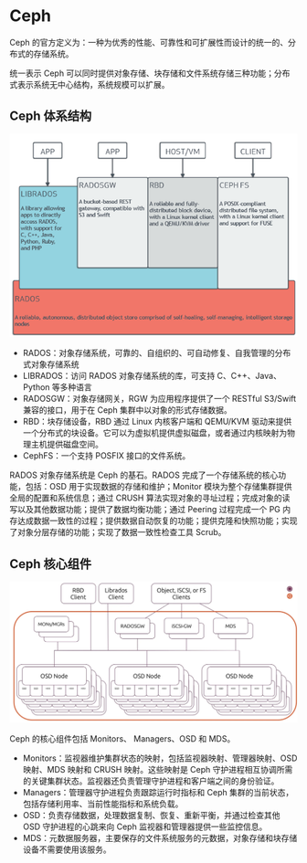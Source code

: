 # Ceph

Ceph 的官方定义为：一种为优秀的性能、可靠性和可扩展性而设计的统一的、分布式的存储系统。

统一表示 Ceph 可以同时提供对象存储、块存储和文件系统存储三种功能；分布式表示系统无中心结构，系统规模可以扩展。

## Ceph 体系结构

![体系结构](/IMAGES/2022/Ceph/Ceph体系结构.png)

- RADOS：对象存储系统，可靠的、自组织的、可自动修复、自我管理的分布式对象存储系统
- LIBRADOS：访问 RADOS 对象存储系统的库，可支持 C、C++、Java、Python 等多种语言
- RADOSGW：对象存储网关，RGW 为应用程序提供了一个 RESTful S3/Swift 兼容的接口，用于在 Ceph 集群中以对象的形式存储数据。
- RBD：块存储设备，RBD 通过 Linux 内核客户端和 QEMU/KVM 驱动来提供一个分布式的块设备。它可以为虚拟机提供虚拟磁盘，或者通过内核映射为物理主机提供磁盘空间。
- CephFS：一个支持 POSFIX 接口的文件系统。

RADOS 对象存储系统是 Ceph 的基石。RADOS 完成了一个存储系统的核心功能，包括：OSD 用于实现数据的存储和维护；Monitor 模块为整个存储集群提供全局的配置和系统信息；通过 CRUSH 算法实现对象的寻址过程；完成对象的读写以及其他数据功能；提供了数据均衡功能；通过 Peering 过程完成一个 PG 内存达成数据一致性的过程；提供数据自动恢复的功能；提供克隆和快照功能；实现了对象分层存储的功能；实现了数据一致性检查工具 Scrub。

## Ceph 核心组件

![核心组件](/IMAGES/2022/Ceph/Ceph核心组件.png)

Ceph 的核心组件包括 Monitors、 Managers、OSD 和 MDS。

- Monitors：监视器维护集群状态的映射，包括监视器映射、管理器映射、OSD 映射、MDS 映射和 CRUSH 映射。这些映射是 Ceph 守护进程相互协调所需的关键集群状态。监视器还负责管理守护进程和客户端之间的身份验证。
- Managers：管理器守护进程负责跟踪运行时指标和 Ceph 集群的当前状态，包括存储利用率、当前性能指标和系统负载。
- OSD：负责存储数据，处理数据复制、恢复、重新平衡，并通过检查其他 OSD 守护进程的心跳来向 Ceph 监视器和管理器提供一些监控信息。
- MDS：元数据服务器，主要保存的文件系统服务的元数据，对象存储和块存储设备不需要使用该服务。
